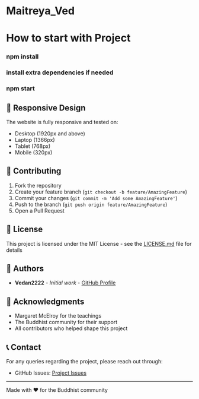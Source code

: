 # Maitreya_Ved

# How to start with Project
### npm install
### install extra dependencies if needed
### npm start

## 📱 Responsive Design

The website is fully responsive and tested on:
- Desktop (1920px and above)
- Laptop (1366px)
- Tablet (768px)
- Mobile (320px)

## 🤝 Contributing

1. Fork the repository
2. Create your feature branch (`git checkout -b feature/AmazingFeature`)
3. Commit your changes (`git commit -m 'Add some AmazingFeature'`)
4. Push to the branch (`git push origin feature/AmazingFeature`)
5. Open a Pull Request

## 📄 License

This project is licensed under the MIT License - see the [LICENSE.md](LICENSE.md) file for details

## 👥 Authors

- **Vedan2222** - *Initial work* - [GitHub Profile](https://github.com/Vedan2222)

## 🙏 Acknowledgments

- Margaret McElroy for the teachings
- The Buddhist community for their support
- All contributors who helped shape this project

## 📞 Contact

For any queries regarding the project, please reach out through:
- GitHub Issues: [Project Issues](https://github.com/Vedan2222/maitreya-buddhism/issues)

---

Made with ❤️ for the Buddhist community
